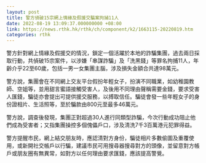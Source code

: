 ```yaml
---
layout: post
title: 警方偵破15宗網上情緣及假援交騙案拘捕11人
date: 2022-08-19 13:09:37.000000000 +08:00
link: https://news.rthk.hk/rthk/ch/component/k2/1663115-20220819.htm
categories: rthk
---
```


警方針對網上情緣及假援交的情況，鎖定一個活躍於本地的詐騙集團，過去兩日採取行動，共偵破15宗案件，以涉嫌「串謀詐騙」及「洗黑錢」等罪名拘捕11人，年齡介乎22至60歲，包括一男一女集團主腦，涉及損失金額合共達98萬元。

警方說，集團會在不同網上交友平台假扮年輕女子，扮演不同職業，如幼稚園教師、空姐等，並用甜言蜜語接觸受害人，及後用不同理由聲稱需要金錢，要求受害人匯錢，騙徒亦會提出可提供援交服務，以搏取信任。騙徒會發一些年輕女子的身份證相片、生活照等，至於騙款由800元至最多46萬元。

警方說，調查後發現，集團正對超過30人進行同類型詐騙，今次行動成功阻止他們成為受害者；又指集團操控多個傀儡戶口，涉及清洗7千3百萬港元犯罪得益。

警方提醒市民，網上結交朋友時，應認清對方身份，騙徒相片多數偷圖及重覆使用，或新開社交帳戶以行騙，建議市民可用搜尋器搜尋對方的頭像，並留意對方帳戶或朋友圈有無異常，如對方以任何理由要求匯錢，應該提高警覺。
